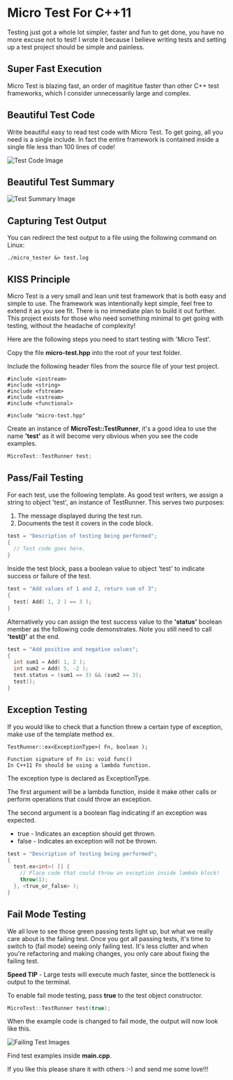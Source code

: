 # Micro Test For C++11

Testing just got a whole lot simpler, faster and fun to get done, you have no more excuse not to test! I wrote it because I believe writing tests and setting up a test project should be simple and painless.

## Super Fast Execution
Micro Test is blazing fast, an order of magititue faster than other C++ test frameworks, which I consider unnecessarily large and complex.

## Beautiful Test Code
Write beautiful easy to read test code with Micro Test. To get going, all you need is a single include. In fact the entire framework is contained inside a single file less than 100 lines of code!

![Test Code Image](https://bytebucket.org/rajinder_yadav/micro_test/raw/99b57b4c2c85b26512121b3dbd8f6fd36798ebb4/micro-test.png)

## Beautiful Test Summary
![Test Summary Image](https://bytebucket.org/rajinder_yadav/micro_test/raw/e264a3fb0022dd4d5b841f08a7292901e9aa0dc1/test-run.png)

## Capturing Test Output

You can redirect the test output to a file using the following command on Linux:
```
./micro_tester &> test.log
```

## KISS Principle
Micro Test is a very small and lean unit test framework that is both easy and simple to use. The framework was intentionally kept simple, feel free to extend it as you see fit. There is no immediate plan to build it out further. This project exists for those who need something minimal to get going with testing, without the headache of complexity!

Here are the following steps you need to start testing with 'Micro Test'.

Copy the file **micro-test.hpp** into the root of your test folder.

Include the following header files from the source file of your test project.

```
#include <iostream>
#include <string>
#include <fstream>
#include <sstream>
#include <functional>

#include "micro-test.hpp"
```

Create an instance of **MicroTest::TestRunner**, it's a good idea to use the name **'test'** as it will become very obvious when you see the code examples.

```C++
MicroTest::TestRunner test;
```
## Pass/Fail Testing
For each test, use the following template. As good test writers, we assign a string to object 'test', an instance of TestRunner. This serves two purposes:

1. The message displayed during the test run.
1. Documents the test it covers in the code block.

```C++
test = "Description of testing being performed";
{
  // Test code goes here.
}
```

Inside the test block, pass a boolean value to object 'test' to indicate success or failure of the test.

```C++
test = "Add values of 1 and 2, return sum of 3";
{
  test( Add( 1, 2 ) == 3 );
}
```

Alternatively you can assign the test success value to the **'status'** boolean member as the following code demonstrates. Note you still need to call **'test()'** at the end.

```C++
test = "Add positive and negative values";
{
  int sum1 = Add( 1, 2 );
  int sum2 = Add( 5, -2 );
  test.status = (sum1 == 3) && (sum2 == 3);
  test();
}
```

## Exception Testing
If you would like to check that a function threw a certain type of exception, make use of the template method ex.

```
TestRunner::ex<ExceptionType>( Fn, boolean );

Function signature of Fn is: void func()
In C++11 Fn should be using a lambda function.
```
The exception type is declared as ExceptionType.

The first argument will be a lambda function, inside it make other calls or perform operations that could throw an exception.

The second argument is a boolean flag indicating if an exception was expected.

* true  - Indicates an exception should get thrown.
* false - Indicates an exception will not be thrown.


```C++
test = "Description of testing being performed";
{
  test.ex<int>( [] {
    // Place code that could throw an exception inside lambda block!
    throw(1);
  }, <true_or_false> );
}
```

## Fail Mode Testing
We all love to see those green passing tests light up, but what we really care about is the failing test. Once you got all passing tests, it's time to switch to (fail mode) seeing only failing test. It's less clutter and when you're refactoring and making changes, you only care about fixing the failing test.

**Speed TIP** - Large tests will execute much faster, since the bottleneck is output to the terminal.

To enable fail mode testing, pass **true** to the test object constructor.

```C++
MicroTest::TestRunner test(true);
```

When the example code is changed to fail mode, the output will now look like this.

![Failing Test Images](https://bytebucket.org/rajinder_yadav/micro_test/raw/1eb87ebe4969e3acb04e206a2bc03c85ee28d714/fails-only.png)

Find test examples inside **main.cpp**.

If you like this please share it with others :-) and send me some love!!!
